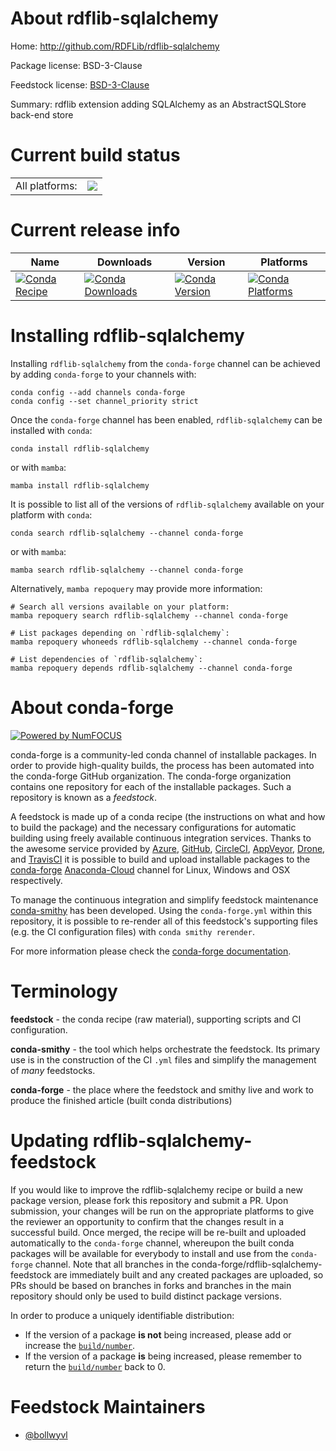 About rdflib-sqlalchemy
=======================

Home: http://github.com/RDFLib/rdflib-sqlalchemy

Package license: BSD-3-Clause

Feedstock license: [BSD-3-Clause](https://github.com/conda-forge/rdflib-sqlalchemy-feedstock/blob/main/LICENSE.txt)

Summary: rdflib extension adding SQLAlchemy as an AbstractSQLStore back-end store

Current build status
====================


<table><tr><td>All platforms:</td>
    <td>
      <a href="https://dev.azure.com/conda-forge/feedstock-builds/_build/latest?definitionId=16169&branchName=main">
        <img src="https://dev.azure.com/conda-forge/feedstock-builds/_apis/build/status/rdflib-sqlalchemy-feedstock?branchName=main">
      </a>
    </td>
  </tr>
</table>

Current release info
====================

| Name | Downloads | Version | Platforms |
| --- | --- | --- | --- |
| [![Conda Recipe](https://img.shields.io/badge/recipe-rdflib--sqlalchemy-green.svg)](https://anaconda.org/conda-forge/rdflib-sqlalchemy) | [![Conda Downloads](https://img.shields.io/conda/dn/conda-forge/rdflib-sqlalchemy.svg)](https://anaconda.org/conda-forge/rdflib-sqlalchemy) | [![Conda Version](https://img.shields.io/conda/vn/conda-forge/rdflib-sqlalchemy.svg)](https://anaconda.org/conda-forge/rdflib-sqlalchemy) | [![Conda Platforms](https://img.shields.io/conda/pn/conda-forge/rdflib-sqlalchemy.svg)](https://anaconda.org/conda-forge/rdflib-sqlalchemy) |

Installing rdflib-sqlalchemy
============================

Installing `rdflib-sqlalchemy` from the `conda-forge` channel can be achieved by adding `conda-forge` to your channels with:

```
conda config --add channels conda-forge
conda config --set channel_priority strict
```

Once the `conda-forge` channel has been enabled, `rdflib-sqlalchemy` can be installed with `conda`:

```
conda install rdflib-sqlalchemy
```

or with `mamba`:

```
mamba install rdflib-sqlalchemy
```

It is possible to list all of the versions of `rdflib-sqlalchemy` available on your platform with `conda`:

```
conda search rdflib-sqlalchemy --channel conda-forge
```

or with `mamba`:

```
mamba search rdflib-sqlalchemy --channel conda-forge
```

Alternatively, `mamba repoquery` may provide more information:

```
# Search all versions available on your platform:
mamba repoquery search rdflib-sqlalchemy --channel conda-forge

# List packages depending on `rdflib-sqlalchemy`:
mamba repoquery whoneeds rdflib-sqlalchemy --channel conda-forge

# List dependencies of `rdflib-sqlalchemy`:
mamba repoquery depends rdflib-sqlalchemy --channel conda-forge
```


About conda-forge
=================

[![Powered by
NumFOCUS](https://img.shields.io/badge/powered%20by-NumFOCUS-orange.svg?style=flat&colorA=E1523D&colorB=007D8A)](https://numfocus.org)

conda-forge is a community-led conda channel of installable packages.
In order to provide high-quality builds, the process has been automated into the
conda-forge GitHub organization. The conda-forge organization contains one repository
for each of the installable packages. Such a repository is known as a *feedstock*.

A feedstock is made up of a conda recipe (the instructions on what and how to build
the package) and the necessary configurations for automatic building using freely
available continuous integration services. Thanks to the awesome service provided by
[Azure](https://azure.microsoft.com/en-us/services/devops/), [GitHub](https://github.com/),
[CircleCI](https://circleci.com/), [AppVeyor](https://www.appveyor.com/),
[Drone](https://cloud.drone.io/welcome), and [TravisCI](https://travis-ci.com/)
it is possible to build and upload installable packages to the
[conda-forge](https://anaconda.org/conda-forge) [Anaconda-Cloud](https://anaconda.org/)
channel for Linux, Windows and OSX respectively.

To manage the continuous integration and simplify feedstock maintenance
[conda-smithy](https://github.com/conda-forge/conda-smithy) has been developed.
Using the ``conda-forge.yml`` within this repository, it is possible to re-render all of
this feedstock's supporting files (e.g. the CI configuration files) with ``conda smithy rerender``.

For more information please check the [conda-forge documentation](https://conda-forge.org/docs/).

Terminology
===========

**feedstock** - the conda recipe (raw material), supporting scripts and CI configuration.

**conda-smithy** - the tool which helps orchestrate the feedstock.
                   Its primary use is in the construction of the CI ``.yml`` files
                   and simplify the management of *many* feedstocks.

**conda-forge** - the place where the feedstock and smithy live and work to
                  produce the finished article (built conda distributions)


Updating rdflib-sqlalchemy-feedstock
====================================

If you would like to improve the rdflib-sqlalchemy recipe or build a new
package version, please fork this repository and submit a PR. Upon submission,
your changes will be run on the appropriate platforms to give the reviewer an
opportunity to confirm that the changes result in a successful build. Once
merged, the recipe will be re-built and uploaded automatically to the
`conda-forge` channel, whereupon the built conda packages will be available for
everybody to install and use from the `conda-forge` channel.
Note that all branches in the conda-forge/rdflib-sqlalchemy-feedstock are
immediately built and any created packages are uploaded, so PRs should be based
on branches in forks and branches in the main repository should only be used to
build distinct package versions.

In order to produce a uniquely identifiable distribution:
 * If the version of a package **is not** being increased, please add or increase
   the [``build/number``](https://docs.conda.io/projects/conda-build/en/latest/resources/define-metadata.html#build-number-and-string).
 * If the version of a package **is** being increased, please remember to return
   the [``build/number``](https://docs.conda.io/projects/conda-build/en/latest/resources/define-metadata.html#build-number-and-string)
   back to 0.

Feedstock Maintainers
=====================

* [@bollwyvl](https://github.com/bollwyvl/)

